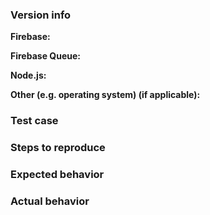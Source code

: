 <!--

Thank you for contributing to the Firebase community!

Have a usage question?
=======================
We get lots of those and we love helping you, but GitHub is not the best place for them and they
will be closed.

Start with the documentation: https://github.com/firebase/firebase-queue/blob/master/docs/quickstart.md

If the official documentation doesn't help, try asking through our official support channels:

https://firebase.google.com/support/

*Please avoid double posting across multiple channels!*

Think you found a bug?
=======================
Yeah, we're definitely not perfect! Please use the bug report template below and include a minimal
repro when opening the issue.


Have a feature request?
========================
Great, we love hearing how we can improve our products! Just remove the template below and
provide an explanation of your feature request. Provide code samples if applicable. Try to
think about what it will allow you to do that you can't do today? How will it make current
workarounds straightforward? What potential bugs and edge cases does it help to avoid?

-->


### Version info

<!-- What versions of the following libraries are you using? Note that your issue may already
be fixed in the latest versions. -->

**Firebase:**

**Firebase Queue:**

**Node.js:**

**Other (e.g. operating system) (if applicable):**

### Test case

<!-- Provide a minimal, complete, and verifiable example (http://stackoverflow.com/help/mcve)
using either Plunker (http://plnkr.co/) or JSFiddle (https://jsfiddle.net/). -->


### Steps to reproduce

<!-- Provide the steps needed to reproduce the issue given the above test case. -->


### Expected behavior

<!-- What is the expected behavior? -->


### Actual behavior

<!-- What is the actual behavior? -->

